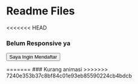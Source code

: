 # Readme Files
<<<<<<< HEAD
### Belum Responsive ya
<form action="http://google.com"><input type="submit" value="Saya Ingin Mendaftar" class="btn-daftar" /></form>
=======
### Kurang animasi
>>>>>>> 7240e353b37c8bf84c01e93eb85590224cb4bdcb
